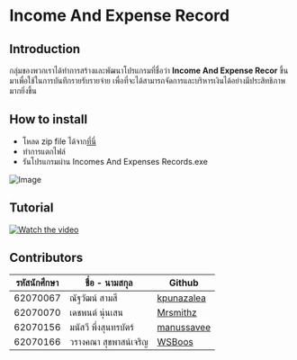 # Income And Expense Record
## Introduction
กลุ่มของพวกเราได้ทำการสร้างและพัฒนาโปรแกรมที่ชื่อว่า **Income And Expense Recor** ขึ้นมาเพื่อใช้ในการบันทึกรายรับรายจ่าย เพื่อที่จะได้สามารถจัดการและบริหารเงินได้อย่างมีประสิทธิภาพมากยิ่งขึ้น
## How to install
- โหลด zip file ได้จาก[ที่นี่](https://github.com/Mrsmihz/Incomes-And-Expenses-Record-Program)
- ทำการแตกไฟล์
- รันโปรแกรมผ่าน Incomes And Expenses Records.exe

![Image](https://i.imgur.com/M5vFe9C.gif)
## Tutorial
[![Watch the video](https://i.imgur.com/bcBki4Z.png?1)](https://youtu.be/8nu9NL6X660)
## Contributors
| รหัสนักศึกษา | ชื่อ - นามสกุล | Github |
| --- | --- | --- |
| 62070067 | ณัฐวัฒน์ สามสี | [kpunazalea](https://github.com/kpunazalea) |
| 62070070 | เดชพนต์ นุ่นเสน | [Mrsmithz](https://github.com/Mrsmihz) |
| 62070156 | มนัสวี พึ่งสุนทรบัตร์ | [manussavee](https://github.com/manussavee) |
| 62070166 | วรางคณา สุขพาสน์เจริญ | [WSBoos](https://github.com/WSBoos) |
